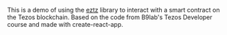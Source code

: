 This is a demo of using the [eztz](https://github.com/TezTech/eztz) library to interact with a smart contract on the Tezos blockchain. Based on the code from B9lab's Tezos Developer course and made with create-react-app.
